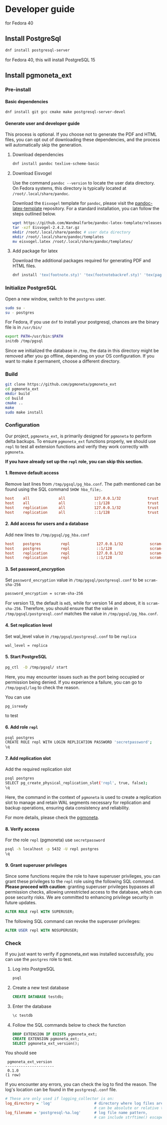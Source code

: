 # Developer guide

for Fedora 40

## Install PostgreSql

``` sh
dnf install postgresql-server
```

for Fedora 40, this will install PostgreSQL 15

## Install pgmoneta_ext

### Pre-install

#### Basic dependencies

``` sh
dnf install git gcc cmake make postgresql-server-devel
```

#### Generate user and developer guide

This process is optional. If you choose not to generate the PDF and HTML files, you can opt out of downloading these dependencies, and the process will automatically skip the generation.

1. Download dependencies

    ``` sh
    dnf install pandoc texlive-scheme-basic
    ```

2. Download Eisvogel

    Use the command `pandoc --version` to locate the user data directory. On Fedora systems, this directory is typically located at `/root/.local/share/pandoc`.

    Download the `Eisvogel` template for `pandoc`, please visit the [pandoc-latex-template](https://github.com/Wandmalfarbe/pandoc-latex-template) repository. For a standard installation, you can follow the steps outlined below.

    ```sh
    wget https://github.com/Wandmalfarbe/pandoc-latex-template/releases/download/2.4.2/Eisvogel-2.4.2.tar.gz
    tar -xzf Eisvogel-2.4.2.tar.gz
    mkdir /root/.local/share/pandoc # user data directory
    mkdir /root/.local/share/pandoc/templates
    mv eisvogel.latex /root/.local/share/pandoc/templates/
    ```

3. Add package for latex

    Download the additional packages required for generating PDF and HTML files.

    ```sh
    dnf install 'tex(footnote.sty)' 'tex(footnotebackref.sty)' 'tex(pagecolor.sty)' 'tex(hardwrap.sty)' 'tex(mdframed.sty)' 'tex(sourcesanspro.sty)' 'tex(ly1enc.def)' 'tex(sourcecodepro.sty)' 'tex(titling.sty)' 'tex(csquotes.sty)' 'tex(zref-abspage.sty)' 'tex(needspace.sty)'
    ```

### Initialize PostgreSQL

Open a new window, switch to the `postgres` user.

``` sh
sudo su -
su - postgres
```

For Fedora, if you use `dnf` to install your postgresql, chances are the binary file is in `/usr/bin/`

``` sh
export PATH=/usr/bin:$PATH
initdb /tmp/pgsql
```

Since we initialized the database in `/tmp`, the data in this directory might be removed after you go offline, depending on your OS configuration. If you want to make it permanent, choose a different directory.

### Build

``` sh
git clone https://github.com/pgmoneta/pgmoneta_ext
cd pgmoneta_ext
mkdir build
cd build
cmake ..
make
sudo make install
```

### Configuration

Our project, `pgmoneta_ext`, is primarily designed for `pgmoneta` to perform delta backups. To ensure `pgmoneta_ext` functions properly, we should use `repl` to test all extension functions and verify they work correctly with `pgmoneta`.

**If you have already set up the `repl` role, you can skip this section.**

#### 1. Remove default access

Remove last lines from `/tmp/pgsql/pg_hba.conf`. The path mentioned can be found using the SQL command `SHOW hba_file;`.

``` ini
host    all             all             127.0.0.1/32            trust
host    all             all             ::1/128                 trust
host    replication     all             127.0.0.1/32            trust
host    replication     all             ::1/128                 trust
```

#### 2. Add access for users and a database

Add new lines to `/tmp/pgsql/pg_hba.conf`

``` ini
host    postgres         repl            127.0.0.1/32            scram-sha-256
host    postgres         repl            ::1/128                 scram-sha-256
host    replication      repl            127.0.0.1/32            scram-sha-256
host    replication      repl            ::1/128                 scram-sha-256
```

#### 3. Set password_encryption

Set `password_encryption` value in `/tmp/pgsql/postgresql.conf` to be `scram-sha-256`

``` sh
password_encryption = scram-sha-256
```

For version 13, the default is `md5`, while for version 14 and above, it is `scram-sha-256`. Therefore, you should ensure that the value in `/tmp/pgsql/postgresql.conf` matches the value in `/tmp/pgsql/pg_hba.conf`.

#### 4. Set replication level

Set wal_level value in `/tmp/pgsql/postgresql.conf` to be `replica`

``` sh
wal_level = replica
```

#### 5. Start PostgreSQL

``` sh
pg_ctl  -D /tmp/pgsql/ start
```

Here, you may encounter issues such as the port being occupied or permission being denied. If you experience a failure, you can go to `/tmp/pgsql/log` to check the reason.

You can use

``` sh
pg_isready
```

to test

#### 6. Add role `repl`

``` sh
psql postgres
CREATE ROLE repl WITH LOGIN REPLICATION PASSWORD 'secretpassword';
\q
```

#### 7. Add replication slot

Add the required replication slot

``` sh
psql postgres
SELECT pg_create_physical_replication_slot('repl', true, false);
\q
```

Here, the command in the context of `pgmoneta` is used to create a replication slot to manage and retain WAL segments necessary for replication and backup operations, ensuring data consistency and reliability.

For more details, please check the [pgmoneta](https://github.com/pgmoneta/pgmoneta).

#### 8. Verify access

For the role `repl` (pgmoneta) use `secretpassword`

``` sh
psql -h localhost -p 5432 -U repl postgres
\q
```

#### 9. Grant superuser privileges

Since some functions require the role to have superuser privileges, you can grant these privileges to the `repl` role using the following SQL command. **Please proceed with caution**: granting superuser privileges bypasses all permission checks, allowing unrestricted access to the database, which can pose security risks. We are committed to enhancing privilege security in future updates.

``` sql
ALTER ROLE repl WITH SUPERUSER;
```

The following SQL command can revoke the superuser privileges:

``` sql
ALTER USER repl WITH NOSUPERUSER;
```

### Check

If you just want to verify if pgmoneta_ext was installed successfully, you can use the `postgres` role to test.

1. Log into PostgreSQL

    ``` sh
    psql
    ```

2. Create a new test database

    ``` sql
    CREATE DATABASE testdb;
    ```

3. Enter the database

    ``` sql
    \c testdb
    ```

4. Follow the SQL commands below to check the function

    ``` sql
    DROP EXTENSION IF EXISTS pgmoneta_ext;
    CREATE EXTENSION pgmoneta_ext;
    SELECT pgmoneta_ext_version();
    ```

You should see

``` console
 pgmoneta_ext_version 
----------------------
 0.1.0
(1 row)
```

If you encounter any errors, you can check the log to find the reason. The log's location can be found in the `postgresql.conf` file.

``` ini
# These are only used if logging_collector is on:
log_directory = 'log'                   # directory where log files are written,
                                        # can be absolute or relative to PGDATA
log_filename = 'postgresql-%a.log'      # log file name pattern,
                                        # can include strftime() escapes
```
